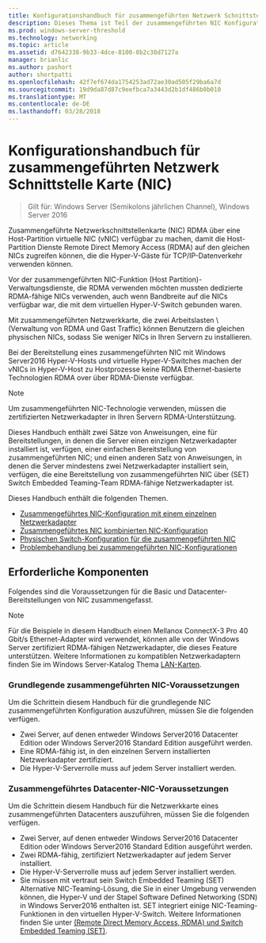 ```yaml
---
title: Konfigurationshandbuch für zusammengeführten Netzwerk Schnittstelle Netzwerkschnittstellenkarte (NIC)
description: Dieses Thema ist Teil der zusammengeführten NIC Konfiguration Anleitung für Windows Server2016.
ms.prod: windows-server-threshold
ms.technology: networking
ms.topic: article
ms.assetid: d7642338-9b33-4dce-8100-8b2c38d7127a
manager: brianlic
ms.author: pashort
author: shortpatti
ms.openlocfilehash: 42f7ef674da1754253ad72ae30ad505f29ba6a7d
ms.sourcegitcommit: 19d9da87d87c9eefbca7a3443d2b1df486b0b010
ms.translationtype: MT
ms.contentlocale: de-DE
ms.lasthandoff: 03/28/2018
---
```

# <a name="converged-network-interface-card-nic-configuration-guide"></a>Konfigurationshandbuch für zusammengeführten Netzwerk Schnittstelle Karte \(NIC\)

>Gilt für: Windows Server (Semikolons jährlichen Channel), Windows Server 2016

Zusammengeführte Netzwerkschnittstellenkarte \(NIC\) RDMA über eine Host\-Partition virtuelle NIC \(vNIC\) verfügbar zu machen, damit die Host-Partition Dienste Remote Direct Memory Access \(RDMA\) auf den gleichen NICs zugreifen können, die die Hyper-V-Gäste für TCP/IP-Datenverkehr verwenden können.

Vor der zusammengeführten NIC-Funktion \(Host Partition\)-Verwaltungsdienste, die RDMA verwenden möchten mussten dedizierte RDMA\-fähige NICs verwenden, auch wenn Bandbreite auf die NICs verfügbar war, die mit dem virtuellen Hyper-V-Switch gebunden waren.

Mit zusammengeführten Netzwerkkarte, die zwei Arbeitslasten \ (Verwaltung von RDMA und Gast Traffic\) können Benutzern die gleichen physischen NICs, sodass Sie weniger NICs in Ihren Servern zu installieren.

Bei der Bereitstellung eines zusammengeführten NIC mit Windows Server2016 Hyper-V-Hosts und virtuelle Hyper-V-Switches machen der vNICs in Hyper-V-Host zu Hostprozesse keine RDMA Ethernet\-basierte Technologien RDMA over über RDMA-Dienste verfügbar.

>[!NOTE]
>Um zusammengeführten NIC-Technologie verwenden, müssen die zertifizierten Netzwerkadapter in Ihren Servern RDMA-Unterstützung.

Dieses Handbuch enthält zwei Sätze von Anweisungen, eine für Bereitstellungen, in denen die Server einen einzigen Netzwerkadapter installiert ist, verfügen, einer einfachen Bereitstellung von zusammengeführten NIC; und einen anderen Satz von Anweisungen, in denen die Server mindestens zwei Netzwerkadapter installiert sein, verfügen, die eine Bereitstellung von zusammengeführten NIC über \(SET\) Switch Embedded Teaming-Team RDMA\-fähige Netzwerkadapter ist.

Dieses Handbuch enthält die folgenden Themen.

- [Zusammengeführtes NIC-Konfiguration mit einem einzelnen Netzwerkadapter](cnic-single.md)
- [Zusammengeführtes NIC kombinierten NIC-Konfiguration](cnic-datacenter.md)
- [Physischen Switch-Konfiguration für die zusammengeführten NIC](cnic-app-switch-config.md)
- [Problembehandlung bei zusammengeführten NIC-Konfigurationen](cnic-app-troubleshoot.md)

## <a name="prerequisites"></a>Erforderliche Komponenten

Folgendes sind die Voraussetzungen für die Basic und Datacenter-Bereitstellungen von NIC zusammengefasst.

>[!NOTE]
>Für die Beispiele in diesem Handbuch einen Mellanox ConnectX-3 Pro 40 Gbit/s Ethernet-Adapter wird verwendet, können alle von der Windows Server zertifiziert RDMA\-fähigen Netzwerkadapter, die dieses Feature unterstützen. Weitere Informationen zu kompatiblen Netzwerkadaptern finden Sie im Windows Server-Katalog Thema [LAN-Karten](https://www.windowsservercatalog.com/results.aspx?&bCatID=1468&cpID=0&avc=85&ava=0&avt=0&avq=46&OR=1).

### <a name="basic-converged-nic-prerequisites"></a>Grundlegende zusammengeführten NIC-Voraussetzungen

Um die Schrittein diesem Handbuch für die grundlegende NIC zusammengeführten Konfiguration auszuführen, müssen Sie die folgenden verfügen.

- Zwei Server, auf denen entweder Windows Server2016 Datacenter Edition oder Windows Server2016 Standard Edition ausgeführt werden.
- Eine RDMA-fähig ist, in den einzelnen Servern installierten Netzwerkadapter zertifiziert.
- Die Hyper-V-Serverrolle muss auf jedem Server installiert werden.

### <a name="datacenter-converged-nic-prerequisites"></a>Zusammengeführtes Datacenter-NIC-Voraussetzungen

Um die Schrittein diesem Handbuch für die Netzwerkkarte eines zusammengeführten Datacenters auszuführen, müssen Sie die folgenden verfügen.

- Zwei Server, auf denen entweder Windows Server2016 Datacenter Edition oder Windows Server2016 Standard Edition ausgeführt werden.
- Zwei RDMA-fähig, zertifiziert Netzwerkadapter auf jedem Server installiert.
- Die Hyper-V-Serverrolle muss auf jedem Server installiert werden.
- Sie müssen mit vertraut sein Switch Embedded Teaming \(SET\) Alternative NIC-Teaming-Lösung, die Sie in einer Umgebung verwenden können, die Hyper-V und der Stapel Software Defined Networking (SDN) in Windows Server2016 enthalten ist. SET integriert einige NIC-Teaming-Funktionen in den virtuellen Hyper-V-Switch. Weitere Informationen finden Sie unter [(Remote Direct Memory Access, RDMA) und Switch Embedded Teaming (SET)](../../../virtualization/hyper-v-virtual-switch/RDMA-and-Switch-Embedded-Teaming.md).

